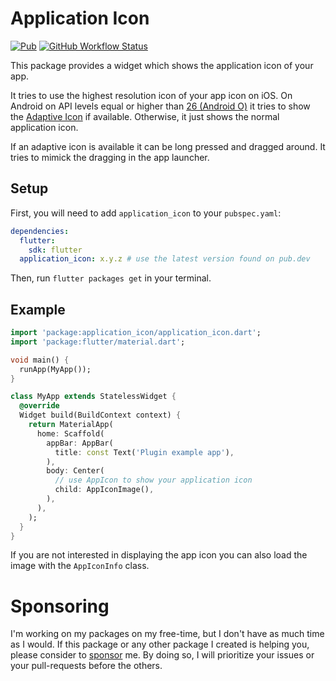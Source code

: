 # Application Icon

[![Pub](https://img.shields.io/pub/v/application_icon.svg)](https://pub.dartlang.org/packages/application_icon)
[![GitHub Workflow Status](https://github.com/ueman/application_icon/workflows/build/badge.svg?branch=master)](https://github.com/ueman/application_icon/actions?query=workflow%3Abuild)
<!-- [![code coverage](https://codecov.io/gh/ueman/application_icon/branch/master/graph/badge.svg)](https://codecov.io/gh/ueman/application_icon) -->

This package provides a widget which shows the application icon of your app.

It tries to use the highest resolution icon of your app icon on iOS.
On Android on API levels equal or higher than [26 (Android O)](https://developer.android.com/about/versions/oreo/android-8.0)
it tries to show the [Adaptive Icon](https://developer.android.com/guide/practices/ui_guidelines/icon_design_adaptive)
if available. Otherwise, it just shows the normal application icon.

If an adaptive icon is available it can be long pressed and dragged around.
It tries to mimick the dragging in the app launcher.

## Setup

First, you will need to add `application_icon` to your `pubspec.yaml`:

```yaml
dependencies:
  flutter:
    sdk: flutter
  application_icon: x.y.z # use the latest version found on pub.dev
```

Then, run `flutter packages get` in your terminal.

## Example

```dart
import 'package:application_icon/application_icon.dart';
import 'package:flutter/material.dart';

void main() {
  runApp(MyApp());
}

class MyApp extends StatelessWidget {
  @override
  Widget build(BuildContext context) {
    return MaterialApp(
      home: Scaffold(
        appBar: AppBar(
          title: const Text('Plugin example app'),
        ),
        body: Center(
          // use AppIcon to show your application icon
          child: AppIconImage(),
        ),
      ),
    );
  }
}
```

If you are not interested in displaying the app icon you can also load
the image with the `AppIconInfo` class.

# Sponsoring
I'm working on my packages on my free-time, but I don't have as much time as I would. If this package or any other package I created is helping you, please consider to [sponsor](https://github.com/ueman) me. By doing so, I will prioritize your issues or your pull-requests before the others.